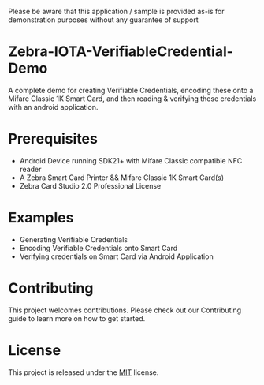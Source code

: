 Please be aware that this application / sample is provided as-is for demonstration purposes without any guarantee of support

# Zebra-IOTA-VerifiableCredential-Demo
A complete demo for creating Verifiable Credentials, encoding these onto a Mifare Classic 1K Smart Card, and then reading &amp; verifying these credentials with an android application.

# Prerequisites
 - Android Device running SDK21+ with Mifare Classic compatible NFC
   reader
 - A Zebra Smart Card Printer && Mifare Classic 1K Smart Card(s)
 - Zebra Card Studio 2.0 Professional License
 
# Examples
 - Generating Verifiable Credentials
 - Encoding Verifiable Credentials onto Smart Card
 - Verifying credentials on Smart Card via Android Application
 
# Contributing
This project welcomes contributions. Please check out our Contributing guide to learn more on how to get started.

# License
This project is released under the [MIT](https://github.com/JamesSwinton/Zebra-IOTA-VerifiableCredential-Demo/blob/main/LICENSE) license.
